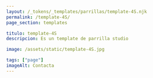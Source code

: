 ```yaml
---
layout: /_tokens/_templates/parrillas/template-4S.njk
permalink: /template-4S/
page_section: templates

titulo: template-4S
descripcion: Es un template de parrilla studio

image: /assets/static/template-4S.jpg

tags: ["page"]
imageAlt: Contacta
---
```

